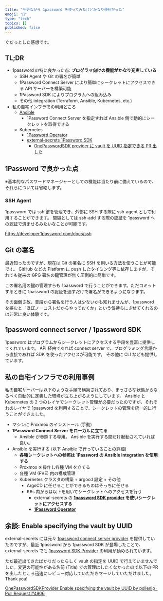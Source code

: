 ```yaml
---
title: "今更ながら 1password を使ってみたけどかなり便利だった"
emoji: "🚢"
type: "tech"
topics: []
published: false
---
```


<!-- はてブ投稿用 -->

ぐだっとした感想です。

## TL;DR

- 1password の特に良かった点: **プログラマ向けの機能がかなり充実している**
  - SSH Agent や Git の署名が簡単
  - 1Password Connect Server により簡単にシークレットにアクセスできる API サーバーを構築可能
  - 1Password SDK によりプログラムへの組み込み
  - その他 integration (Terraform, Ansible, Kubernetes, etc.)
- 私の自宅インフラでの利用どころ
  - [Ansible](https://developer.1password.com/docs/connect/ansible-collection)
    - 1Password Connect Server を指定すれば Ansible 側で動的にシークレットを取得できる
  - Kubernetes
    - [1Password Operator](https://github.com/1Password/onepassword-operator)
    - [external-secrets 1Password SDK](https://external-secrets.io/latest/provider/1password-sdk/)
      - [OnePasswordSDK provider に vault を UUID 指定できる PR 出した](https://github.com/external-secrets/external-secrets/pull/4906)

## 1Password で良かった点

※基本的なパスワードマネージャーとしての機能は当たり前に備えているので、それらについては省略します。

### SSH Agent

1password では ssh 鍵を管理でき、外部に SSH する際に ssh-agent として利用することができます。
間隔としては ssh-add する際の認証を 1password への認証で済ませるみたいなことが可能です。

https://developer.1password.com/docs/ssh

## Git の署名

最近知ったのですが、現在は Git の署名に SSH を用いる方法を使うことが可能です。
GitHub などの Platform に push したタイミング等に依存しますが、それでも従来の GPG 署名の鍵管理が無く圧倒的に簡単です。

この署名用の鍵の管理すらも 1password で行うことができます。ただコミットするときに 1password の認証を通すだけで署名ができるようになります。

その面倒さ故、普段から署名を行う人は少ないかも知れませんが、1password を挟むと「ほぼノーコストだからやっておくか」という気持ちにさせてくれるのは非常に良い体験です。

## 1password connect server / 1password SDK

1password はプログラムからシークレットにアクセスする手段を豊富に提供してくれています。
API 経由であれば connect server で、プログラミング言語から直接であれば SDK を使ったアクセスが可能です。
その他に CLI なども提供しています。

## 私の自宅インフラでの利用事例

私の自宅サーバーは以下のような手順で構築されており、まっさらな状態からなるべく自動的に定義した環境が立ち上がるようにしています。
Ansible と Kubernetes の 2 つのレイヤでシークレット管理が必要だったのですが、それぞれのレイヤで 1password を利用することで、シークレットの管理を統一的に行うことができました。

- マシンに Proxmox のインストール (手動)
- **1Password Connect Server をローカルに立てる**
  - Ansible が参照する専用。 Ansible を実行する間だけ起動されていれば良い。
- Ansible を実行する (以下 Ansible で行っていることの詳細)
  - **各種シークレットへの参照は 1Password の Ansible Integration を使用する**
  - Proxmox を操作し各種 VM を立てる
  - 各種 VM (PVE) 内の構成管理
  - Kubernetes クラスタの構築 + argocd 設定 + その他
    - ArgoCD に任せることができるものはそっちに任せる
    - K8s 内からは以下を用いてシークレットへのアクセスを行う
      - external-secrets の **[1password SDK provider](https://external-secrets.io/latest/provider/1password-sdk/) を使いシークレットにアクセスする**
      - **[1Password Operator](https://github.com/1Password/onepassword-operator)**

## 余談: Enable specifying the vault by UUID

external-secrets には元々 [1password connect server provider](https://external-secrets.io/main/provider/1password-automation/) を提供していたのですが、最近 1password から 1password SDK が登場したことで、 external-secrets でも [1password SDK Provider](https://external-secrets.io/main/provider/1password-sdk/) の利用が勧められています。

ただ最近出てきたばかりだったらしく vault の指定を UUID で行えていませんでした。変更の可能性がある名前 (Title) での管理はしたくなかったので以下の PR を出したところ迅速にレビュー対応していただきマージしていただけました。 Thank you!

[OnePasswordSDKProvider Enable specifying the vault by UUID by pollenjp · Pull Request #4906](https://github.com/external-secrets/external-secrets/pull/4906)
